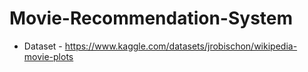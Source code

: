 # Movie-Recommendation-System

- Dataset - https://www.kaggle.com/datasets/jrobischon/wikipedia-movie-plots
